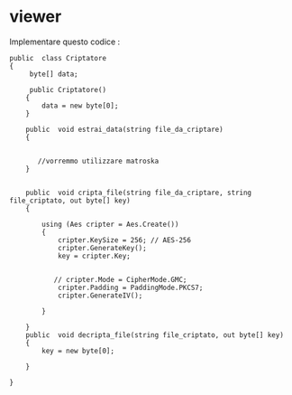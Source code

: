 # viewer

Implementare questo codice : 

    public  class Criptatore
    {
         byte[] data;
         
         public Criptatore()
        {
            data = new byte[0];
        }

        public  void estrai_data(string file_da_criptare)
        {


           //vorremmo utilizzare matroska
        }


        public  void cripta_file(string file_da_criptare, string file_criptato, out byte[] key)
        {

            using (Aes cripter = Aes.Create())
            {
                cripter.KeySize = 256; // AES-256
                cripter.GenerateKey();
                key = cripter.Key;

                
               // cripter.Mode = CipherMode.GMC;
                cripter.Padding = PaddingMode.PKCS7;
                cripter.GenerateIV(); 

            }

        }
        public  void decripta_file(string file_criptato, out byte[] key)
        {
            key = new byte[0];

        }

    }
